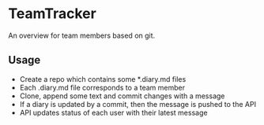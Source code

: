 # TeamTracker

An overview for team members based on git.

## Usage

 - Create a repo which contains some *.diary.md files
 - Each .diary.md file corresponds to a team member
 - Clone, append some text and commit changes with a message
 - If a diary is updated by a commit, then the message is pushed to the API
 - API updates status of each user with their latest message

